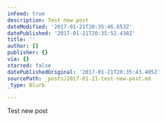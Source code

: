 ```yaml
---
inFeed: true
description: Test new post
dateModified: '2017-01-21T20:35:46.653Z'
datePublished: '2017-01-21T20:35:52.438Z'
title: ''
author: []
publisher: {}
via: {}
starred: false
datePublishedOriginal: '2017-01-21T20:35:43.405Z'
sourcePath: _posts/2017-01-21-test-new-post.md
_type: Blurb

---
```

Test new post